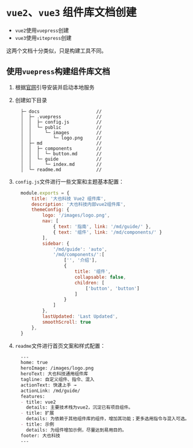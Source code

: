 # `vue2`、`vue3` 组件库文档创建

- `vue2`使用`vuepress`创建
- `vue3`使用`vitepress`创建

这两个文档十分类似，只是构建工具不同。

## 使用`vuepress`构建组件库文档

1. 根据[官网](https://v1.vuepress.vuejs.org/zh/guide/getting-started.html)引导安装并启动本地服务

2. 创建如下目录
    ```
      ├─ docs                     //
      │  ├─ .vuepress             //
      │  │  ├─ config.js          //
      │  │  └─ public             //
      │  │     └─ images          //
      │  │        └─ logo.png     //
      │  ├─ md                    //
      │  │  ├─ components         //
      │  │  │  └─ button.md       //
      │  │  └─ guide              //
      │  │     └─ index.md        //
      │  └─ readme.md             //
    ```

3. `config.js`文件进行一些文案和主题基本配置：
    ```js
      module.exports = {
          title: '大也科技 Vue2 组件库',
          description: '大也科技内部vue2组件库',
          themeConfig: {
              logo: '/images/logo.png',
              nav: [
                  { text: '指南', link: '/md/guide/' },
                  { text: '组件', link: '/md/components/' }
              ],
              sidebar: {
                  '/md/guide': 'auto',
                  '/md/components/':[
                      ['', '介绍'],
                      {
                          title: '组件',
                          collapsable: false,
                          children: [
                              ['button', 'button']
                          ]
                      }
                  ]
              },
              lastUpdated: 'Last Updated',
              smoothScroll: true
          },
      }
    ```

4. `readme`文件进行首页文案和样式配置：
    ```md
      ---
      home: true
      heroImage: /images/logo.png
      heroText: 大也科技通用组件库
      tagline: 自定义组件、指令、混入
      actionText: 快速上手 →
      actionLink: /md/guide/
      features:
      - title: vue2
        details: 主要技术栈为vue2，沉淀已有项目组件。
      - title: 扩展
        details: 为依赖于其他组件库的组件，增加其功能；更多选用指令与混入可选。
      - title: 示例
        details: 为组件增加示例，尽量达到易用目的。
      footer: 大也科技
      ---
    ```
